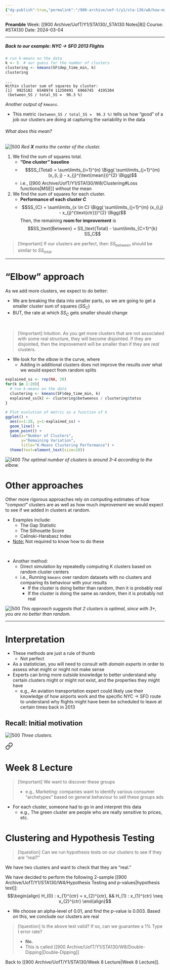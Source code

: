 ```yaml
---
{"dg-publish":true,"permalink":"/900-archive/uof-t/y1/sta-130/w8/how-many-clusters-is-enough/","created":"2024-03-04T11:33:42.410-08:00","updated":"2024-04-26T00:16:17.072-07:00"}
---
```


**Preamble**
Week: [[900 Archive/UofT/Y1/STA130/_STA130 Notes\|8]]
Course: #STA130
Date: 2024-03-04

---
##### Back to our example: NYC → SFO 2013 Flights

```r
# run k-means on the data
k <- 5  # our guess for the number of clusters
clustering <- kmeans(SF$dep_time_min, k)
clustering
```

```
...
Within cluster sum of squares by cluster:
[1]  9925182  6548974 11250491  6966745  4195304
 (between_SS / total_SS =  96.3 %)
```
*Another output of `kmeans`.*

- This metric `(between_SS / total_SS =  96.3 %)` tells us how “good” of a job our clusters are doing at capturing the variability in the data

###### What does this mean?
![|500](https://i.imgur.com/PKscpTR.png)
*Red **X** marks the center of the cluster.*

1. We find the sum of squares total.
    - **”One cluster” baseline**
    - $$SS_{Total} = \sum\limits_{i=1}^{n} \Bigg( \sum\limits_{j=1}^{m} (x_{i, j} - x_{j}^{\text{mean}})^{2} \Bigg)$$
    - i.e., [[900 Archive/UofT/Y1/STA130/W8/Clustering#Loss functions\|MSE]] without the mean
2. We find the sum of squares for each cluster.
    - **Performance of each cluster $C$**
    - $$SS_{C} = \sum\limits_{x \in C} \Bigg( \sum\limits_{j=1}^{m} (x_{i,j} - x_{j}^{\text{ctr}})^{2} \Bigg)$$
Then, the remaining **room for improvement** is
$$SS_\text{Between} = SS_\text{Total} - \sum\limits_{C=1}^{k} SS_C$$

> [!important] If our clusters are perfect, then $SS_\text{between}$ should be similar to $SS_\text{total}$.


---
# “Elbow” approach

As we add more clusters, we expect to do better: 
- We are breaking the data into smaller parts, so we are going to get a smaller cluster sum of squares ($SS_C$)
- BUT, the rate at which $SS_C$ gets smaller should change

<br>

> [!important] Intuition.
> As you get more clusters that are not associated with some real structure, they will become disjointed. If they are disjointed, then the improvement will be smaller than if they are *real* clusters.



- We look for the *elbow* in the curve, where
    - Adding in additional clusters does not improve the results over what we would expect from random splits

```r
explained_ss <- rep(NA, 20)
for(k in 1:20){
  # run k-means on the data
  clustering <- kmeans(SF$dep_time_min, k)
  explained_ss[k] <- clustering$betweenss / clustering$totss
}

# Plot evolution of metric as a function of k
ggplot() + 
  aes(x=1:20, y=1-explained_ss) +
  geom_line() + 
  geom_point() +
  labs(x="Number of Clusters", 
       y="Remaining Variation",
       title="K-Means Clustering Performance") +
  theme(text=element_text(size=18))
```

![|400](https://i.imgur.com/yNqWqGd.png)
*The optimal number of clusters is around 3-4 according to the elbow.*

# Other approaches

Other more rigorous approaches rely on computing estimates of how “*compact*” clusters are as well as how much *improvement* we would expect to see if we added in clusters at random.
- Examples include:
    - The Gap Statistic
    - The Silhouette Score
    - Calinski-Harabasz Index
-  <u>Note:</u> Not required to know how to do these

<br>

- Another method:
    - Direct simulation by repeatedly computing K clusters based on random cluster centers
    - i.e., Running `kmeans` over random datasets with no clusters and comparing its behaviour with your results
        - If the cluster is doing better than random, then it is probably real
        - If the cluster is doing the same as random, then it is probably not real

![|500](https://i.imgur.com/rF6NnnN.png)
*This approach suggests that 2 clusters is optimal, since with 3+, you are no better than random.*

---
# Interpretation

- These methods are just a rule of thumb
    - Not perfect
- As a statistician, you will need to consult with *domain experts* in order to assess what might or might not make sense
- Experts can bring more outside knowledge to better understand why certain clusters might or might not exist, and the properties they might have
    - e.g., An aviation transportation expert could likely use their knowledge of how airports work and the specific NYC → SFO route to understand why flights might have been be scheduled to leave at certain times back in 2013

## Recall: Initial motivation

![|500](https://i.imgur.com/q8FUNPa.png)
*Three clusters.*


<div class="transclusion internal-embed is-loaded"><a class="markdown-embed-link" href="/900-archive/uof-t/y1/sta-130/week-8-lecture/#42bec5" aria-label="Open link"><svg xmlns="http://www.w3.org/2000/svg" width="24" height="24" viewBox="0 0 24 24" fill="none" stroke="currentColor" stroke-width="2" stroke-linecap="round" stroke-linejoin="round" class="svg-icon lucide-link"><path d="M10 13a5 5 0 0 0 7.54.54l3-3a5 5 0 0 0-7.07-7.07l-1.72 1.71"></path><path d="M14 11a5 5 0 0 0-7.54-.54l-3 3a5 5 0 0 0 7.07 7.07l1.71-1.71"></path></svg></a><div class="markdown-embed">

<div class="markdown-embed-title">

# Week 8 Lecture

</div>


> [!important] We want to discover these groups
> - e.g., Marketing: companies want to identify various consumer “archetypes” based on general behaviour to sell these groups ads

</div></div>


- For each cluster, someone had to go in and interpret this data
    - e.g., The green cluster are people who are really sensitive to prices, etc.

# Clustering and Hypothesis Testing

> [!question] Can we run hypothesis tests on our clusters to see if they are “real?”

We have two clusters and want to check that they are “real.”

We have decided to perform the following 2-sample [[900 Archive/UofT/Y1/STA130/W4/Hypothesis Testing and p-values\|hypothesis test]]: $$\begin{align} H_{0} : x_{1}^{ctr} = x_{2}^{ctr}, && H_{1} : x_{1}^{ctr} \neq x_{2}^{ctr} \end{align}$$
- We choose an alpha-level of 0.01, and find the p-value is 0.003. Based on this, we conclude our clusters are real

> [!question] Is the above test valid? If so, can we guarantee a 1% Type I error rate?
> - **No.**
> - This is called [[900 Archive/UofT/Y1/STA130/W8/Double-Dipping\|Double-Dipping]]

Back to [[900 Archive/UofT/Y1/STA130/Week 8 Lecture\|Week 8 Lecture]].